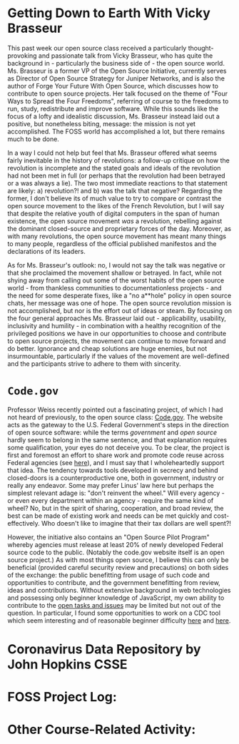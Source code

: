 # Getting Down to Earth With Vicky Brasseur
This past week our open source class received a particularly thought-provoking and passionate talk from Vicky Brasseur, who has quite the background in - particularly the business side of - the open source world. Ms. Brasseur is a former VP of the Open Source Initiative, currently serves as Director of Open Source Strategy for Juniper Networks, and is also the author of Forge Your Future With Open Source, which discusses how to contribute to open source projects. Her talk focused on the theme of "Four Ways to Spread the Four Freedoms", referring of course to the freedoms to run, study, redistribute and improve software. While this sounds like the focus of a lofty and idealistic discussion, Ms. Brasseur instead laid out a positive, but nonetheless biting, message: the mission is not yet accomplished. The FOSS world has accomplished a lot, but there remains much to be done.

In a way I could not help but feel that Ms. Brasseur offered what seems fairly inevitable in the history of revolutions: a follow-up critique on how the revolution is incomplete and the stated goals and ideals of the revolution had not been met in full (or perhaps that the revolution had been betrayed or a was always a lie). The two most immediate reactions to that statement are likely: a) revolution?! and b) was the talk that negative? Regarding the former, I don't believe its of much value to try to compare or contrast the open source movement to the likes of the French Revolution, but I will say that despite the relative youth of digital computers in the span of human existence, the open source movement *was* a revolution, rebelling against the dominant closed-source and proprietary forces of the day. Moreover, as with many revolutions, the open source movement has meant many things to many people, regardless of the official published manifestos and the declarations of its leaders. 

As for Ms. Brasseur's outlook: no, I would not say the talk was negative or that she proclaimed the movement shallow or betrayed. In fact, while not shying away from calling out some of the worst habits of the open source world - from thankless communities to documentationless projects - and the need for some desperate fixes, like a "no a**hole" policy in open source chats, her message was one of hope. The open source revolution mission is not accomplished, but nor is the effort out of ideas or steam. By focusing on the four general approaches Ms. Brasseur laid out - applicability, usability, inclusivity and humility - in combination with a healthy recognition of the privileged positions we have in our opportunities to choose and contribute to open source projects, the movement can continue to move forward and do better. Ignorance and cheap solutions are huge enemies, but not insurmountable, particularly if the values of the movement are well-defined and the participants strive to adhere to them with sincerity. 

# `Code.gov`
Professor Weiss recently pointed out a fascinating project, of which I had not heard of previously, to the open source class: [Code.gov](https://code.gov/#!/). The website acts as the gateway to the U.S. Federal Government's steps in the direction of open source software: while the terms *government* and *open source* hardly seem to belong in the same sentence, and that explanation requires some qualification, your eyes do not deceive you. To be clear, the project is first and foremost an effort to share work and promote code reuse across Federal agencies (see [here](https://code.gov/about/overview/introduction)), and I must say that I wholeheartedly support that idea. The tendency towards tools developed in secrecy and behind closed-doors is a counterproductive one, both in government, industry or really any endeavor. Some may prefer Linus' law here but perhaps the simplest relevant adage is: "don't reinvent the wheel." Will every agency - or even every department within an agency - require the same kind of wheel? No, but in the spirit of sharing, cooperation, and broad review, the best can be made of existing work and needs can be met quickly and cost-effectively. Who doesn't like to imagine that their tax dollars are well spent?!

However, the initiative also contains an "Open Source Pilot Program" whereby agencies must release at least 20% of newly developed Federal source code to the public. (Notably the code.gov website itself is an open source project.) As with most things open source, I believe this can only be beneficial (provided careful security review and precautions) on both sides of the exchange: the public benefitting from usage of such code and opportunities to contribute, and the government benefitting from review, ideas and contributions. Without extensive background in web technologies and possessing only beginner knowledge of JavaScript, my own ability to contribute to the [open tasks and issues](https://code.gov/open-tasks) may be limited but not out of the question. In particular, I found some opportunities to work on a CDC tool which seem interesting and of reasonable beginner difficulty [here](https://github.com/CDCgov/MicrobeTrace/issues/47) and [here](https://github.com/CDCgov/MicrobeTrace/issues/32).

# Coronavirus Data Repository by John Hopkins CSSE

# FOSS Project Log:

# Other Course-Related Activity: